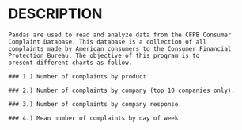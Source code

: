 # DESCRIPTION
	Pandas are used to read and analyze data from the CFPB Consumer Complaint Database. This database is a collection of all 
	complaints made by American consumers to the Consumer Financial Protection Bureau. The objective of this program is to 
	present different charts as follow.

	### 1.) Number of complaints by product

	### 2.) Number of complaints by company (top 10 companies only).

	### 3.) Number of complaints by company response.

	### 4.) Mean number of complaints by day of week. 
